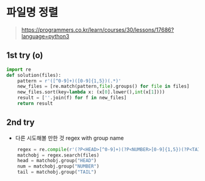# 파일명 정렬
> https://programmers.co.kr/learn/courses/30/lessons/17686?language=python3


## 1st try (o)
```python
import re
def solution(files):
    pattern = r'([^0-9]+)([0-9]{1,5})(.*)'
    new_files = [re.match(pattern,file).groups() for file in files]
    new_files.sort(key=lambda x: (x[0].lower(),int(x[1])))
    result = [''.join(f) for f in new_files]
    return result
```


## 2nd try
- 다른 시도해볼 만한 것 regex with group name
```python
    regex = re.compile(r'(?P<HEAD>[^0-9]+)(?P<NUMBER>[0-9]{1,5})(?P<TAIL>.*)')
    matchobj = regex.search(files)
    head = matchobj.group("HEAD")
    num = matchobj.group("NUMBER")
    tail = matchobj.group("TAIL")
```